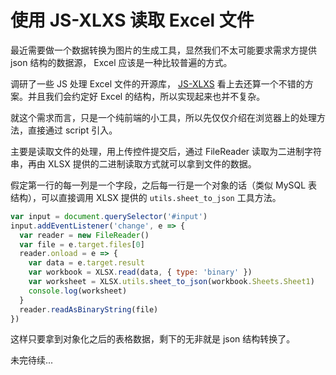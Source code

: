 # 使用 JS-XLXS 读取 Excel 文件

最近需要做一个数据转换为图片的生成工具，显然我们不太可能要求需求方提供 json 结构的数据源， Excel 应该是一种比较普遍的方式。

调研了一些 JS 处理 Excel 文件的开源库， [JS-XLXS](https://github.com/SheetJS/js-xlsx) 看上去还算一个不错的方案。并且我们会约定好 Excel 的结构，所以实现起来也并不复杂。

就这个需求而言，只是一个纯前端的小工具，所以先仅仅介绍在浏览器上的处理方法，直接通过 script 引入。

主要是读取文件的处理，用上传控件提交后，通过 FileReader 读取为二进制字符串，再由 XLSX 提供的二进制读取方式就可以拿到文件的数据。

假定第一行的每一列是一个字段，之后每一行是一个对象的话（类似 MySQL 表结构），可以直接调用 XLSX 提供的 `utils.sheet_to_json` 工具方法。

```js
var input = document.querySelector('#input')
input.addEventListener('change', e => {
  var reader = new FileReader()
  var file = e.target.files[0]
  reader.onload = e => {
    var data = e.target.result
    var workbook = XLSX.read(data, { type: 'binary' })
    var worksheet = XLSX.utils.sheet_to_json(workbook.Sheets.Sheet1)
    console.log(worksheet)
  }
  reader.readAsBinaryString(file)
})
```

这样只要拿到对象化之后的表格数据，剩下的无非就是 json 结构转换了。

未完待续...



